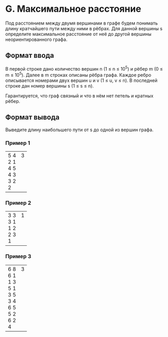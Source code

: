 # G. Максимальное расстояние

Под расстоянием между двумя вершинами в графе будем понимать длину кратчайшего пути между ними в рёбрах. Для данной вершины s определите максимальное расстояние от неё до другой вершины неориентированного графа.

## Формат ввода

В первой строке дано количество вершин n (1 ≤ n ≤ 10<sup>5</sup>) и рёбер m (0 ≤ m ≤ 10<sup>5</sup>). Далее в m строках описаны рёбра графа. Каждое ребро описывается номерами двух вершин u и v (1 ≤ u, v ≤ n). В последней строке дан номер вершины s (1 ≤ s ≤ n).

Гарантируется, что граф связный и что в нём нет петель и кратных рёбер.

## Формат вывода

Выведите длину наибольшего пути от s до одной из вершин графа.

### Пример 1

<table><tr>
<td>
5 4<br>
2 1<br>
4 5<br>
4 3<br>
3 2<br>
2
</td>
<td>
3<br>
<br>
<br>
<br>
<br>
<br>
</td>
</tr></table>

### Пример 2

<table><tr>
<td>
3 3<br>
3 1<br>
1 2<br>
2 3<br>
1
</td>
<td>
1<br>
<br>
<br>
<br>
<br>
</td>
</tr></table>

### Пример 3

<table><tr>
<td>
6 8<br>
6 1<br>
1 3<br>
5 1<br>
3 5<br>
3 4<br>
6 5<br>
5 2<br>
6 2<br>
4
</td>
<td>
3<br>
<br>
<br>
<br>
<br>
<br>
<br>
<br>
<br>
<br>
</td>
</tr></table>
